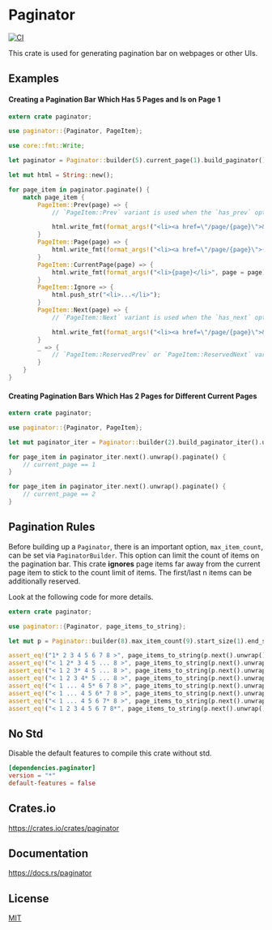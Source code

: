 Paginator
====================

[![CI](https://github.com/magiclen/paginator/actions/workflows/ci.yml/badge.svg)](https://github.com/magiclen/paginator/actions/workflows/ci.yml)

This crate is used for generating pagination bar on webpages or other UIs.

## Examples

#### Creating a Pagination Bar Which Has 5 Pages and Is on Page 1

```rust
extern crate paginator;

use paginator::{Paginator, PageItem};

use core::fmt::Write;

let paginator = Paginator::builder(5).current_page(1).build_paginator().unwrap();

let mut html = String::new();

for page_item in paginator.paginate() {
    match page_item {
        PageItem::Prev(page) => {
            // `PageItem::Prev` variant is used when the `has_prev` option is not set to `YesNoDepends::No`.

            html.write_fmt(format_args!("<li><a href=\"/page/{page}\">&laquo;</a></li>", page = page)).unwrap();
        }
        PageItem::Page(page) => {
            html.write_fmt(format_args!("<li><a href=\"/page/{page}\">{page}</a></li>", page = page)).unwrap();
        }
        PageItem::CurrentPage(page) => {
            html.write_fmt(format_args!("<li>{page}</li>", page = page)).unwrap();
        }
        PageItem::Ignore => {
            html.push_str("<li>...</li>");
        }
        PageItem::Next(page) => {
            // `PageItem::Next` variant is used when the `has_next` option is not set to `YesNoDepends::No`.

            html.write_fmt(format_args!("<li><a href=\"/page/{page}\">&raquo;</a></li>", page = page)).unwrap();
        }
        _ => {
            // `PageItem::ReservedPrev` or `PageItem::ReservedNext` variant is used only when the `has_prev` option or the `has_next` option is set to `YesNoDepends::Yes`.
        }
    }
}
```

#### Creating Pagination Bars Which Has 2 Pages for Different Current Pages

```rust
extern crate paginator;

use paginator::{Paginator, PageItem};

let mut paginator_iter = Paginator::builder(2).build_paginator_iter().unwrap();

for page_item in paginator_iter.next().unwrap().paginate() {
    // current_page == 1
}

for page_item in paginator_iter.next().unwrap().paginate() {
    // current_page == 2
}
```

## Pagination Rules

Before building up a `Paginator`, there is an important option, `max_item_count`, can be set via `PaginatorBuilder`. This option can limit the count of items on the pagination bar. This crate **ignores** page items far away from the current page item to stick to the count limit of items. The first/last n items can be additionally reserved.

Look at the following code for more details.

```rust
extern crate paginator;

use paginator::{Paginator, page_items_to_string};

let mut p = Paginator::builder(8).max_item_count(9).start_size(1).end_size(1).build_paginator_iter().unwrap();

assert_eq!("1* 2 3 4 5 6 7 8 >", page_items_to_string(p.next().unwrap().paginate().as_slice()));
assert_eq!("< 1 2* 3 4 5 ... 8 >", page_items_to_string(p.next().unwrap().paginate().as_slice()));
assert_eq!("< 1 2 3* 4 5 ... 8 >", page_items_to_string(p.next().unwrap().paginate().as_slice()));
assert_eq!("< 1 2 3 4* 5 ... 8 >", page_items_to_string(p.next().unwrap().paginate().as_slice()));
assert_eq!("< 1 ... 4 5* 6 7 8 >", page_items_to_string(p.next().unwrap().paginate().as_slice()));
assert_eq!("< 1 ... 4 5 6* 7 8 >", page_items_to_string(p.next().unwrap().paginate().as_slice()));
assert_eq!("< 1 ... 4 5 6 7* 8 >", page_items_to_string(p.next().unwrap().paginate().as_slice()));
assert_eq!("< 1 2 3 4 5 6 7 8*", page_items_to_string(p.next().unwrap().paginate().as_slice()));
```

## No Std

Disable the default features to compile this crate without std.

```toml
[dependencies.paginator]
version = "*"
default-features = false
```

## Crates.io

https://crates.io/crates/paginator

## Documentation

https://docs.rs/paginator

## License

[MIT](LICENSE)
